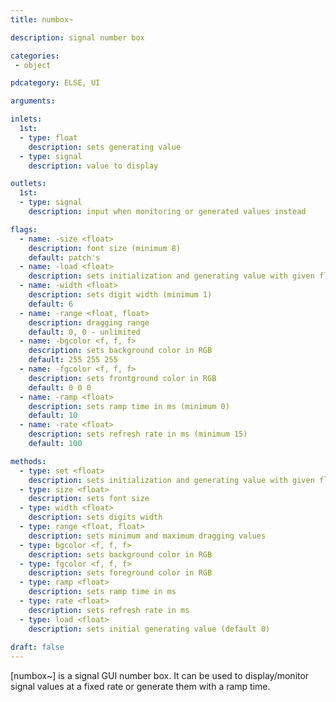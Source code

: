 ```yaml
---
title: numbox~

description: signal number box

categories:
 - object

pdcategory: ELSE, UI

arguments:

inlets:
  1st:
  - type: float
    description: sets generating value
  - type: signal
    description: value to display

outlets:
  1st:
  - type: signal
    description: input when monitoring or generated values instead

flags:
  - name: -size <float>
    description: font size (minimum 8)
    default: patch's
  - name: -load <float>
    description: sets initialization and generating value with given float or sets current value if no float is given.
  - name: -width <float>
    description: sets digit width (minimum 1)
    default: 6
  - name: -range <float, float>
    description: dragging range
    default: 0, 0 - unlimited
  - name: -bgcolor <f, f, f>
    description: sets background color in RGB
    default: 255 255 255
  - name: -fgcolor <f, f, f>
    description: sets frontground color in RGB
    default: 0 0 0
  - name: -ramp <float>
    description: sets ramp time in ms (minimum 0)
    default: 10
  - name: -rate <float>
    description: sets refresh rate in ms (minimum 15)
    default: 100

methods:
  - type: set <float>
    description: sets initialization and generating value with given float or sets current value if no float is given
  - type: size <float>
    description: sets font size
  - type: width <float>
    description: sets digits width
  - type: range <float, float>
    description: sets minimum and maximum dragging values
  - type: bgcolor <f, f, f>
    description: sets background color in RGB
  - type: fgcolor <f, f, f>
    description: sets foreground color in RGB
  - type: ramp <float>
    description: sets ramp time in ms
  - type: rate <float>
    description: sets refresh rate in ms
  - type: load <float>
    description: sets initial generating value (default 0)
    
draft: false
---
```


[numbox~] is a signal GUI number box. It can be used to display/monitor signal values at a fixed rate or generate them with a ramp time.
